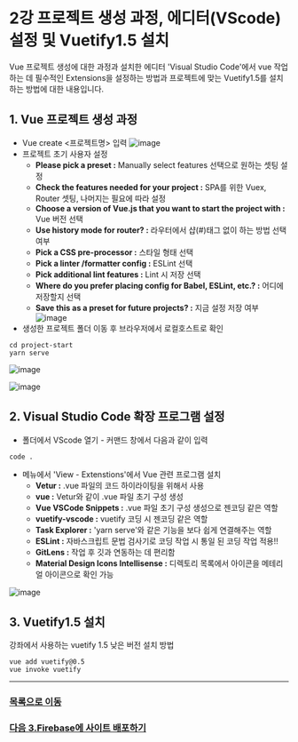 # 2강 프로젝트 생성 과정, 에디터(VScode) 설정 및 Vuetify1.5 설치

Vue 프로젝트 생성에 대한 과정과 설치한 에디터 'Visual Studio Code'에서 vue 작업하는 데 필수적인 Extensions을 설정하는 방법과 프로젝트에 맞는 Vuetify1.5를 설치하는 방법에 대한 내용입니다.

## 1. Vue 프로젝트 생성 과정
- Vue create <프로젝트명> 입력
![image](https://user-images.githubusercontent.com/13953651/140884712-052fa548-75b2-44a7-b0f5-328c58636e4a.png)
- 프로젝트 초기 사용자 설정 
  - **Please pick a preset :** Manually select features 선택으로 원하는 셋팅 설정
  - **Check the features needed for your project :** SPA를 위한 Vuex, Router 셋팅, 나머지는 필요에 따라 설정
  - **Choose a version of Vue.js that you want to start the project with :** Vue 버전 선택
  - **Use history mode for router? :** 라우터에서 샵(#)태그 없이 하는 방법 선택 여부
  - **Pick a CSS pre-processor :** 스타일 형태 선택
  - **Pick a linter /formatter config :** ESLint 선택
  - **Pick additional lint features :** Lint 시 저장 선택
  - **Where do you prefer placing config for Babel, ESLint, etc.? :** 어디에 저장할지 선택
  - **Save this as a preset for future projects? :** 지금 설정 저장 여부
![image](https://user-images.githubusercontent.com/13953651/140886364-c020088d-e502-4cf9-b0ad-10842147d949.png)
- 생성한 프로젝트 폴더 이동 후 브라우저에서 로컬호스트로 확인
```
cd project-start
yarn serve
```
![image](https://user-images.githubusercontent.com/13953651/140888176-91420661-fd14-465f-bd9c-a299d9e7cb34.png)

![image](https://user-images.githubusercontent.com/13953651/140888703-089b51e0-a686-4d20-a592-ea5758a41452.png)



## 2. Visual Studio Code 확장 프로그램 설정

-   폴더에서 VScode 열기 - 커맨드 창에서 다음과 같이 입력

```
code .
```

-   메뉴에서 'View - Extenstions'에서 Vue 관련 프로그램 설치
    - **Vetur :** .vue 파일의 코드 하이라이팅을 위해서 사용
    - **vue :** Vetur와 같이 .vue 파일 초기 구성 생성
    - **Vue VSCode Snippets :** .vue 파일 초기 구성 생성으로 젠코딩 같은 역할
    - **vuetify-vscode :** vuetify 코딩 시 젠코딩 같은 역할
    - **Task Explorer :** 'yarn serve'와 같은 기능을 보다 쉽게 연결해주는 역할
    - **ESLint :** 자바스크립트 문법 검사기로 코딩 작업 시 통일 된 코딩 작업 적용!!
    - **GitLens :** 작업 후 깃과 연동하는 데 편리함
    - **Material Design Icons Intellisense :** 디렉토리 목록에서 아이콘을 메테리얼 아이콘으로 확인 가능

![image](https://user-images.githubusercontent.com/13953651/140890330-a613da3f-051e-4c39-a61b-4829a56f5e85.png)


## 3. Vuetify1.5 설치
강좌에서 사용하는 vuetify 1.5 낮은 버전 설치 방법 
```
vue add vuetify@0.5
vue invoke vuetify
```

---

### [목록으로 이동](README.md)

### [다음 3.Firebase에 사이트 배포하기](document_03.md)
